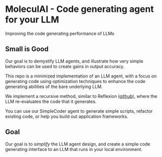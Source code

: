 # MoleculAI - Code generating agent for your LLM

Improving the code generating performance of LLMs

## Small is Good

Our goal is to demystify LLM agents, and illustrate how very simple behaviors can be used to create gains in output accuracy. 

This repo is a minimized implementation of an LLM agent, with a focus on generating code using optimization techniques to enhance the code generating abilities of the bare underlying LLM.

We implement a recursive method, similar to Reflexion ([github](https://github.com/noahshinn024/reflexion)), where the LLM re-evaluates the code that it generates. 

You can use our SimpleCoder agent to generate simple scripts, refactor existing code, or help you build out application frameworks.

## Goal

Our goal is to *simplify* the LLM agent design, and create a simple code generating interface to an LLM that runs in your local environment. 